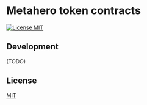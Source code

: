 # Metahero token contracts

[![License MIT][license-image]][license-url]

## Development

(TODO)

## License

[MIT][license-url]

[license-image]: https://img.shields.io/badge/License-MIT-yellow.svg
[license-url]: https://github.com/metahero-io/metahero-contracts/blob/master/LICENSE